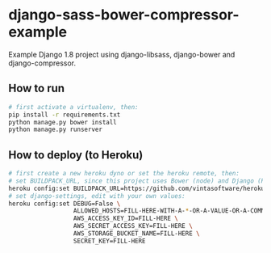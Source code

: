 # django-sass-bower-compressor-example
Example Django 1.8 project using django-libsass, django-bower and django-compressor.

## How to run
```sh
# first activate a virtualenv, then:
pip install -r requirements.txt 
python manage.py bower install
python manage.py runserver
```

## How to deploy (to Heroku)
```sh
# first create a new heroku dyno or set the heroku remote, then:
# set BUILDPACK_URL, since this project uses Bower (node) and Django (Python):
heroku config:set BUILDPACK_URL=https://github.com/vintasoftware/heroku-buildpack-multi.git
# set django-settings, edit with your own values:
heroku config:set DEBUG=False \
                  ALLOWED_HOSTS=FILL-HERE-WITH-A-*-OR-A-VALUE-OR-A-COMMA-SEPARATED-LIST \
                  AWS_ACCESS_KEY_ID=FILL-HERE \
                  AWS_SECRET_ACCESS_KEY=FILL-HERE \
                  AWS_STORAGE_BUCKET_NAME=FILL-HERE \
                  SECRET_KEY=FILL-HERE
```
